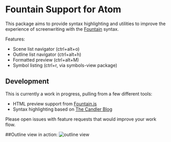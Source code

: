 # Fountain Support for Atom
This package aims to provide syntax highlighting and utilities to improve the experience of screenwriting with the [Fountain](http://fountain.io/) syntax.

Features:
* Scene list navigator (ctrl+alt+o)
* Outline list navigator (ctrl+alt+h)
* Formatted preview (ctrl+alt+M)
* Symbol listing (ctrl+r, via symbols-view package)

## Development
This is currently a work in progress, pulling from a few different tools:

* HTML preview support from [Fountain.js](https://github.com/mattdaly/Fountain.js)
* Syntax highlighting based on [The Candler Blog](http://www.candlerblog.com/2012/09/10/fountain-for-sublime-text/)

Please open issues with feature requests that would improve your work flow.

##Outline view in action:
![outline view](https://raw.github.com/superlou/fountain-atom/blob/outlook-view/screenshot.gif)
